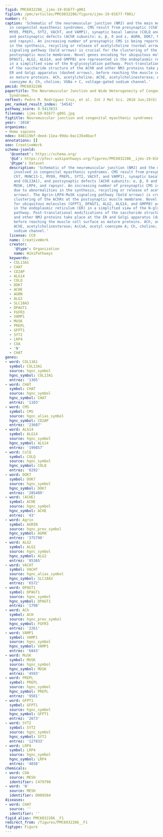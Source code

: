 ```yaml
---
figid: PMC6032286__ijms-19-01677-g001
figlink: /pmc/articles/PMC6032286/figure/ijms-19-01677-f001/
number: F1
caption: 'Schematic of the neuromuscular junction (NMJ) and the main molecules involved
  in congenital myasthenic syndromes. CMS result from presynaptic (ChAT, ChT, MUNC13-1,
  MYO9, PREPL, SYT2, VAChT, and VAMP1), synaptic basal lamina (COLQ and COL13A1),
  and postsynaptic defects (AChR subunits: α, β, δ and ε, AGRN, DOK7, MUSK, LRP4,
  and rapsyn). An increasing number of presynaptic CMS is being reported due to abnormalities
  in the synthesis, recycling or release of acetylcholine (normal arrows). The Agrin-LRP4-MuSK
  signaling pathway (bold arrows) is crucial for the clustering of the AChRs at the
  postsynaptic muscle membrane. Novel genes encoding for ubiquitous molecules (GFPT1,
  DPAGT1, ALG2, ALG14, and GMPPB) are represented in the endoplasmic reticulum (ER)
  in a simplified view of the N-glycosylation pathway. Post-translational modifications
  of the saccharide structure of the AChR and other NMJ proteins take place at the
  ER and Golgi apparatus (dashed arrows), before reaching the muscle cell surface
  as mature proteins. ACh, acetylcholine; AChE, acetylcholinesterase; AcCoA, acetyl
  coenzyme A; Ch, choline; VGNa + C, voltage-gated sodium channel.'
pmcid: PMC6032286
papertitle: The Neuromuscular Junction and Wide Heterogeneity of Congenital Myasthenic
  Syndromes.
reftext: Pedro M. Rodríguez Cruz, et al. Int J Mol Sci. 2018 Jun;19(6):1677.
pmc_ranked_result_index: '54542'
pathway_score: 0.9413833
filename: ijms-19-01677-g001.jpg
figtitle: Neuromuscular junction and congenital myasthenic syndromes
year: '2018'
organisms:
- Homo sapiens
ndex: 848119bf-deed-11ea-99da-0ac135e8bacf
annotations: []
seo: CreativeWork
schema-jsonld:
  '@context': https://schema.org/
  '@id': https://pfocr.wikipathways.org/figures/PMC6032286__ijms-19-01677-g001.html
  '@type': Dataset
  description: 'Schematic of the neuromuscular junction (NMJ) and the main molecules
    involved in congenital myasthenic syndromes. CMS result from presynaptic (ChAT,
    ChT, MUNC13-1, MYO9, PREPL, SYT2, VAChT, and VAMP1), synaptic basal lamina (COLQ
    and COL13A1), and postsynaptic defects (AChR subunits: α, β, δ and ε, AGRN, DOK7,
    MUSK, LRP4, and rapsyn). An increasing number of presynaptic CMS is being reported
    due to abnormalities in the synthesis, recycling or release of acetylcholine (normal
    arrows). The Agrin-LRP4-MuSK signaling pathway (bold arrows) is crucial for the
    clustering of the AChRs at the postsynaptic muscle membrane. Novel genes encoding
    for ubiquitous molecules (GFPT1, DPAGT1, ALG2, ALG14, and GMPPB) are represented
    in the endoplasmic reticulum (ER) in a simplified view of the N-glycosylation
    pathway. Post-translational modifications of the saccharide structure of the AChR
    and other NMJ proteins take place at the ER and Golgi apparatus (dashed arrows),
    before reaching the muscle cell surface as mature proteins. ACh, acetylcholine;
    AChE, acetylcholinesterase; AcCoA, acetyl coenzyme A; Ch, choline; VGNa + C, voltage-gated
    sodium channel.'
  license: CC0
  name: CreativeWork
  creator:
    '@type': Organization
    name: WikiPathways
  keywords:
  - COL13A1
  - CHAT
  - CD2AP
  - ALG14
  - COLQ
  - DOK7
  - ACHE
  - AGRN
  - ALG2
  - SLC18A3
  - DPAGT1
  - FGFR3
  - VAMP1
  - MUSK
  - PREPL
  - GFPT1
  - SYT2
  - LRP4
  - COA
  - 'N'
  - CHAT
genes:
- word: COL13A1
  symbol: COL13A1
  source: hgnc_symbol
  hgnc_symbol: COL13A1
  entrez: '1305'
- word: CHAT
  symbol: CHAT
  source: hgnc_symbol
  hgnc_symbol: CHAT
  entrez: '1103'
- word: CMS
  symbol: CMS
  source: hgnc_alias_symbol
  hgnc_symbol: CD2AP
  entrez: '23607'
- word: ALG14
  symbol: ALG14
  source: hgnc_symbol
  hgnc_symbol: ALG14
  entrez: '199857'
- word: ColQ
  symbol: COLQ
  source: hgnc_symbol
  hgnc_symbol: COLQ
  entrez: '8292'
- word: DOK7
  symbol: DOK7
  source: hgnc_symbol
  hgnc_symbol: DOK7
  entrez: '285489'
- word: (ACHE)
  symbol: ACHE
  source: hgnc_symbol
  hgnc_symbol: ACHE
  entrez: '43'
- word: Agrin
  symbol: AGRIN
  source: hgnc_prev_symbol
  hgnc_symbol: AGRN
  entrez: '375790'
- word: ALG2
  symbol: ALG2
  source: hgnc_symbol
  hgnc_symbol: ALG2
  entrez: '85365'
- word: VACHT
  symbol: VACHT
  source: hgnc_alias_symbol
  hgnc_symbol: SLC18A3
  entrez: '6572'
- word: DPAGT1
  symbol: DPAGT1
  source: hgnc_symbol
  hgnc_symbol: DPAGT1
  entrez: '1798'
- word: ACh
  symbol: ACH
  source: hgnc_prev_symbol
  hgnc_symbol: FGFR3
  entrez: '2261'
- word: VAMP1
  symbol: VAMP1
  source: hgnc_symbol
  hgnc_symbol: VAMP1
  entrez: '6843'
- word: MuSK
  symbol: MUSK
  source: hgnc_symbol
  hgnc_symbol: MUSK
  entrez: '4593'
- word: PREPL
  symbol: PREPL
  source: hgnc_symbol
  hgnc_symbol: PREPL
  entrez: '9581'
- word: GFPT1
  symbol: GFPT1
  source: hgnc_symbol
  hgnc_symbol: GFPT1
  entrez: '2673'
- word: SYT2
  symbol: SYT2
  source: hgnc_symbol
  hgnc_symbol: SYT2
  entrez: '127833'
- word: LRP4
  symbol: LRP4
  source: hgnc_symbol
  hgnc_symbol: LRP4
  entrez: '4038'
chemicals:
- word: COA
  source: MESH
  identifier: C479798
- word: 'N'
  source: MESH
  identifier: D009584
diseases:
- word: CHAT
  source: ''
  identifier: ''
figid_alias: PMC6032286__F1
redirect_from: /figures/PMC6032286__F1
figtype: Figure
---
```

